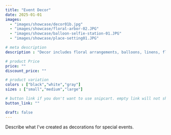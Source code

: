 ```yaml
---
title: "Event Decor"
date: 2025-01-01
images: 
  - "images/showcase/decor01b.jpg"
  - "images/showcase/floral-arbor-02.JPG"
  - "images/showcase/balloon-selfie-station-01.JPG"
  - "images/showcase/place-setting01.JPG"

# meta description
description : "Decor includes floral arrangements, balloons, linens, flatware, etc."

# product Price
price: ""
discount_price: ""

# product variation
colors : ["black","white","gray"]
sizes : ["small","medium","large"]

# button link if you don't want to use snipcart. empty link will not show button
button_link: ""

draft: false
---
```


Describe what I've created as decorations for special events.